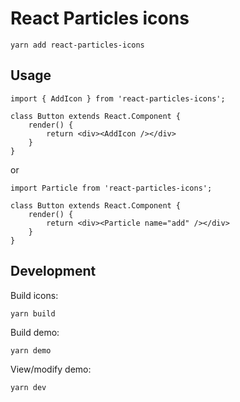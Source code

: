 # React Particles icons

```
yarn add react-particles-icons
```

## Usage

```
import { AddIcon } from 'react-particles-icons';

class Button extends React.Component {
    render() {
        return <div><AddIcon /></div>
    }
}
```

or

```
import Particle from 'react-particles-icons';

class Button extends React.Component {
    render() {
        return <div><Particle name="add" /></div>
    }
}
```

## Development

Build icons:
```
yarn build
```

Build demo:
```
yarn demo
```

View/modify demo:
```
yarn dev
```
